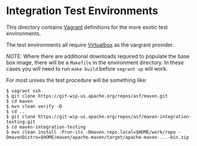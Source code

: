 <!---
Licensed to the Apache Software Foundation (ASF) under one
or more contributor license agreements.  See the NOTICE file
distributed with this work for additional information
regarding copyright ownership.  The ASF licenses this file
to you under the Apache License, Version 2.0 (the
"License"); you may not use this file except in compliance
with the License.  You may obtain a copy of the License at

  http://www.apache.org/licenses/LICENSE-2.0

Unless required by applicable law or agreed to in writing,
software distributed under the License is distributed on an
"AS IS" BASIS, WITHOUT WARRANTIES OR CONDITIONS OF ANY
KIND, either express or implied.  See the License for the
specific language governing permissions and limitations
under the License.
-->
Integration Test Environments
=============================

This directory contains [Vagrant](https://www.vagrantup.com/) definitions for the more exotic test environments.

The test environments all require [Virtualbox](https://www.virtualbox.org/wiki/Downloads) as the vargrant provider.

NOTE: Where there are additional downloads required to populate the base box image, there will be a `Makefile` in the environment directory.
In these cases you will need to run `make build` before `vagrant up` will work.

For most unixes the test procedure will be something like:

    $ vagrant ssh
    $ git clone https://git-wip-us.apache.org/repos/asf/maven.git
    $ cd maven
    $ mvn clean verify -D
    $ cd ..
    $ git clone https://git-wip-us.apache.org/repos/asf/maven-integration-testing.git
    $ cd maven-integration-testing
    $ mvn clean install -Prun-its -Dmaven.repo.local=$HOME/work/repo -DmavenDistro=$HOME/maven/apache-maven/target/apache-maven-...-bin.zip
